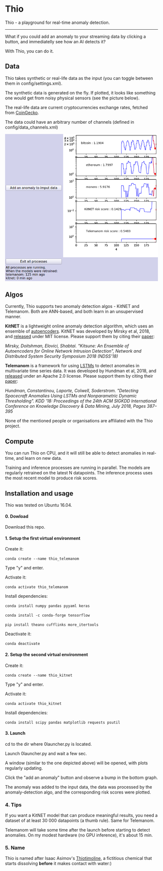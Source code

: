 # Thio
Thio - a playground for real-time anomaly detection.

-------

What if you could add an anomaly to your streaming data by clicking a button, and immediatelly see how an AI detects it?

With Thio, you can do it. 

## Data

Thio takes synthetic or real-life data as the input (you can toggle between them in config/settings.xml).

The synthetic data is generated on the fly. If plotted, it looks like something one would get from noisy physical sensors (see the picture below).

The real-life data are current cryptocurrencies exchange rates, fetched from [CoinGecko](https://www.coingecko.com/en).  

The data could have an arbitrary number of channels (defined in config/data_channels.xml)

![Alt text](Thio.png?raw=true "Title")

## Algos

Currently, Thio supports two anomaly detection algos - KitNET and Telemanom. Both are ANN-based, and both learn in an unsupervised manner. 

**KitNET** is a lightweight online anomaly detection algorithm, which uses an ensemble of [autoencoders](https://en.wikipedia.org/wiki/Autoencoder). KitNET was developed by Mirsky et al, 2018, and [released](https://github.com/ymirsky/KitNET-py) under MIT license. Please support them by citing their [paper](https://arxiv.org/abs/1802.09089):

*Mirsky, Doitshman, Elovici, Shabtai. "Kitsune: An Ensemble of Autoencoders for Online Network Intrusion Detection", Network and Distributed System Security Symposium 2018 (NDSS'18)* 

**Telemanom** is a framework for using [LSTMs](https://en.wikipedia.org/wiki/Long_short-term_memory) to detect anomalies in multivariate time series data. It was developed by Hundman et al, 2018, and [released](https://github.com/khundman/telemanom) under an Apache 2.0 license. Please support them by citing their [paper](https://arxiv.org/abs/1802.04431):

*Hundman, Constantinou, Laporte, Colwell, Soderstrom. "Detecting Spacecraft Anomalies Using LSTMs and Nonparametric Dynamic Thresholding". KDD '18: Proceedings of the 24th ACM SIGKDD International Conference on Knowledge Discovery & Data Mining, July 2018, Pages 387–395*

None of the mentioned people or organisations are affiliated with the Thio project. 

## Compute

You can run Thio on CPU, and it will still be able to detect anomalies in real-time, and learn on new data. 

Training and inference processes are running in parallel. The models are regularly retrained on the latest N datapoints. The inference process uses the most recent model to produce risk scores.

##  Installation and usage

Thio was tested on Ubuntu 16.04.

#### 0. Dowload

Download this repo.

#### 1. Setup the first virtual environment

Create it:

```conda create --name thio_telemanom```

Type "y" and enter.

Activate it:

```conda activate thio_telemanom```

Install dependencies: 

```conda install numpy pandas pyyaml keras```

```conda install -c conda-forge tensorflow```

```pip install theano cufflinks more_itertools```

Deactivate it:

```conda deactivate```


#### 2. Setup the second virtual environment

Create it:

```conda create --name thio_kitnet```

Type "y" and enter.

Activate it:

```conda activate thio_kitnet```

Install dependencies: 

```conda install scipy pandas matplotlib requests psutil```



#### 3. Launch 

cd to the dir where 0launcher.py is located.

Launch 0launcher.py and wait a few sec. 

A window (similar to the one depicted above) will be opened, with plots regularly updating.

Click the "add an anomaly" button and observe a bump in the bottom graph. 

The anomaly was added to the input data, the data was processed by the anomaly-detection algo, and the corresponding risk scores were plotted.   

### 4. Tips

If you want a KitNET model that can produce meaningful results, you need a dataset of at least 30 000 datapoints (a thumb rule). Same for Telemanom.

Telemanom will take some time after the launch before starting to detect anomalies. On my modest hardware (no GPU inference), it's about 15 min. 

### 5. Name 

Thio is named after Isaac Asimov's [Thiotimoline](https://en.wikipedia.org/wiki/Thiotimoline), a fictitious chemical that starts dissolving **before** it makes contact with water:) 
